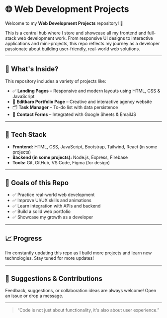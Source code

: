 # 🌐 Web Development Projects

Welcome to my **Web Development Projects** repository! 🚀

This is a central hub where I store and showcase all my frontend and full-stack web development work. From responsive UI designs to interactive applications and mini-projects, this repo reflects my journey as a developer passionate about building user-friendly, real-world web solutions.

---

## 📁 What's Inside?

This repository includes a variety of projects like:

- ✅ **Landing Pages** – Responsive and modern layouts using HTML, CSS & JavaScript
- 🎥 **Editkaro Portfolio Page** – Creative and interactive agency website
- 🗂️ **Task Manager** – To-do list with data persistence
- 💬 **Contact Forms** – Integrated with Google Sheets & EmailJS

---

## 🧰 Tech Stack

- **Frontend:** HTML, CSS, JavaScript, Bootstrap, Tailwind, React (in some projects)
- **Backend (in some projects):** Node.js, Express, Firebase
- **Tools:** Git, GitHub, VS Code, Figma (for design)

---

## 📌 Goals of this Repo

- ✅ Practice real-world web development
- ✅ Improve UI/UX skills and animations
- ✅ Learn integration with APIs and backend
- ✅ Build a solid web portfolio
- ✅ Showcase my growth as a developer

---

## 📈 Progress

I’m constantly updating this repo as I build more projects and learn new technologies. Stay tuned for more updates!

---

## 💬 Suggestions & Contributions

Feedback, suggestions, or collaboration ideas are always welcome! Open an issue or drop a message.

---

> “Code is not just about functionality, it's also about user experience.”

